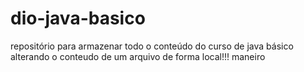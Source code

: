 # dio-java-basico
repositório para armazenar todo o conteúdo do curso de java básico 
alterando o conteudo de um arquivo de forma local!!! maneiro